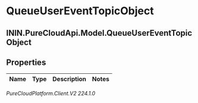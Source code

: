 # QueueUserEventTopicObject

## ININ.PureCloudApi.Model.QueueUserEventTopicObject

## Properties

|Name | Type | Description | Notes|
|------------ | ------------- | ------------- | -------------|



_PureCloudPlatform.Client.V2 224.1.0_
